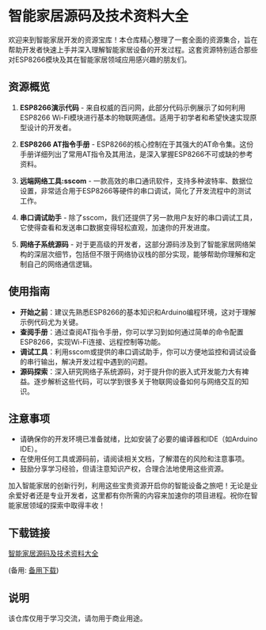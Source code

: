 # 智能家居源码及技术资料大全

欢迎来到智能家居开发的资源宝库！本仓库精心整理了一套全面的资源集合，旨在帮助开发者快速上手并深入理解智能家居设备的开发过程。这套资源特别适合那些对ESP8266模块及其在智能家居领域应用感兴趣的朋友们。

## 资源概览

1. **ESP8266演示代码** - 来自权威的百问网，此部分代码示例展示了如何利用ESP8266 Wi-Fi模块进行基本的物联网通信。适用于初学者和希望快速实现原型设计的开发者。

2. **ESP8266 AT指令手册** - ESP8266的核心控制在于其强大的AT命令集。这份手册详细列出了常用AT指令及其用法，是深入掌握ESP8266不可或缺的参考资料。

3. **远端网络工具:sscom** - 一款高效的串口通讯软件，支持多种波特率、数据位设置，非常适合用于ESP8266等硬件的串口调试，简化了开发流程中的测试工作。

4. **串口调试助手** - 除了sscom，我们还提供了另一款用户友好的串口调试工具，它使得查看和发送串口数据变得轻松直观，加速你的开发进度。

5. **网络子系统源码** - 对于更高级的开发者，这部分源码涉及到了智能家居网络架构的深层次细节，包括但不限于网络协议栈的部分实现，能够帮助你理解和定制自己的网络通信逻辑。

## 使用指南

- **开始之前**：建议先熟悉ESP8266的基本知识和Arduino编程环境，这对于理解示例代码尤为关键。
- **查阅手册**：通过查阅AT指令手册，你可以学习到如何通过简单的命令配置ESP8266，实现Wi-Fi连接、远程控制等功能。
- **调试工具**：利用sscom或提供的串口调试助手，你可以方便地监控和调试设备的串行输出，解决开发过程中遇到的问题。
- **源码探索**：深入研究网络子系统源码，对于提升你的嵌入式开发能力大有裨益。逐步解析这些代码，可以学到很多关于物联网设备如何与网络交互的知识。

## 注意事项

- 请确保你的开发环境已准备就绪，比如安装了必要的编译器和IDE（如Arduino IDE）。
- 在使用任何工具或源码前，请阅读相关文档，了解潜在的风险和注意事项。
- 鼓励分享学习经验，但请注意知识产权，合理合法地使用这些资源。

加入智能家居的创新行列，利用这些宝贵资源开启你的智能设备之旅吧！无论是业余爱好者还是专业开发者，这里都有你所需的内容来加速你的项目进程。祝你在智能家居领域的探索中取得丰收！

## 下载链接
[智能家居源码及技术资料大全](https://pan.quark.cn/s/5a4eb9bc502b) 

(备用: [备用下载](https://pan.baidu.com/s/1ClRK4mFp9mjTrzTsLk-zJA?pwd=1234))

## 说明

该仓库仅用于学习交流，请勿用于商业用途。
